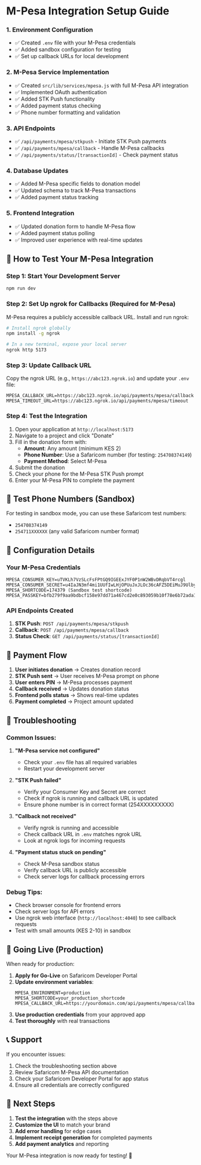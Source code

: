 # M-Pesa Integration Setup Guide

### 1. **Environment Configuration**
- ✅ Created `.env` file with your M-Pesa credentials
- ✅ Added sandbox configuration for testing
- ✅ Set up callback URLs for local development

### 2. **M-Pesa Service Implementation**
- ✅ Created `src/lib/services/mpesa.js` with full M-Pesa API integration
- ✅ Implemented OAuth authentication
- ✅ Added STK Push functionality
- ✅ Added payment status checking
- ✅ Phone number formatting and validation

### 3. **API Endpoints**
- ✅ `/api/payments/mpesa/stkpush` - Initiate STK Push payments
- ✅ `/api/payments/mpesa/callback` - Handle M-Pesa callbacks
- ✅ `/api/payments/status/[transactionId]` - Check payment status

### 4. **Database Updates**
- ✅ Added M-Pesa specific fields to donation model
- ✅ Updated schema to track M-Pesa transactions
- ✅ Added payment status tracking

### 5. **Frontend Integration**
- ✅ Updated donation form to handle M-Pesa flow
- ✅ Added payment status polling
- ✅ Improved user experience with real-time updates

## 🚀 How to Test Your M-Pesa Integration

### Step 1: Start Your Development Server
```bash
npm run dev
```

### Step 2: Set Up ngrok for Callbacks (Required for M-Pesa)
M-Pesa requires a publicly accessible callback URL. Install and run ngrok:

```bash
# Install ngrok globally
npm install -g ngrok

# In a new terminal, expose your local server
ngrok http 5173
```

### Step 3: Update Callback URL
Copy the ngrok URL (e.g., `https://abc123.ngrok.io`) and update your `.env` file:

```env
MPESA_CALLBACK_URL=https://abc123.ngrok.io/api/payments/mpesa/callback
MPESA_TIMEOUT_URL=https://abc123.ngrok.io/api/payments/mpesa/timeout
```

### Step 4: Test the Integration
1. Open your application at `http://localhost:5173`
2. Navigate to a project and click "Donate"
3. Fill in the donation form with:
   - **Amount**: Any amount (minimum KES 2)
   - **Phone Number**: Use a Safaricom number (for testing: `254708374149`)
   - **Payment Method**: Select M-Pesa
4. Submit the donation
5. Check your phone for the M-Pesa STK Push prompt
6. Enter your M-Pesa PIN to complete the payment

## 📱 Test Phone Numbers (Sandbox)

For testing in sandbox mode, you can use these Safaricom test numbers:
- `254708374149`
- `254711XXXXXX` (any valid Safaricom number format)

## 🔧 Configuration Details

### Your M-Pesa Credentials
```env
MPESA_CONSUMER_KEY=uTVKLh7VzSLcFsFPtGQ9IGEExJYF0P1nW2WBvDRqbVT4rcgl
MPESA_CONSUMER_SECRET=u4IaJN3mf4mi1UUfIwLHjOPUuJxJLOc36cAFZ5DEiMuJ9UlbyfQQV1aJ2GnYIAOM
MPESA_SHORTCODE=174379 (Sandbox test shortcode)
MPESA_PASSKEY=bfb279f9aa9bdbcf158e97dd71a467cd2e0c893059b10f78e6b72ada1ed2c919
```

### API Endpoints Created
1. **STK Push**: `POST /api/payments/mpesa/stkpush`
2. **Callback**: `POST /api/payments/mpesa/callback`
3. **Status Check**: `GET /api/payments/status/[transactionId]`

## 🔄 Payment Flow

1. **User initiates donation** → Creates donation record
2. **STK Push sent** → User receives M-Pesa prompt on phone
3. **User enters PIN** → M-Pesa processes payment
4. **Callback received** → Updates donation status
5. **Frontend polls status** → Shows real-time updates
6. **Payment completed** → Project amount updated

## 🐛 Troubleshooting

### Common Issues:

1. **"M-Pesa service not configured"**
   - Check your `.env` file has all required variables
   - Restart your development server

2. **"STK Push failed"**
   - Verify your Consumer Key and Secret are correct
   - Check if ngrok is running and callback URL is updated
   - Ensure phone number is in correct format (254XXXXXXXXX)

3. **"Callback not received"**
   - Verify ngrok is running and accessible
   - Check callback URL in `.env` matches ngrok URL
   - Look at ngrok logs for incoming requests

4. **"Payment status stuck on pending"**
   - Check M-Pesa sandbox status
   - Verify callback URL is publicly accessible
   - Check server logs for callback processing errors

### Debug Tips:
- Check browser console for frontend errors
- Check server logs for API errors
- Use ngrok web interface (`http://localhost:4040`) to see callback requests
- Test with small amounts (KES 2-10) in sandbox

## 🚀 Going Live (Production)

When ready for production:

1. **Apply for Go-Live** on Safaricom Developer Portal
2. **Update environment variables**:
   ```env
   MPESA_ENVIRONMENT=production
   MPESA_SHORTCODE=your_production_shortcode
   MPESA_CALLBACK_URL=https://yourdomain.com/api/payments/mpesa/callback
   ```
3. **Use production credentials** from your approved app
4. **Test thoroughly** with real transactions

## 📞 Support

If you encounter issues:
1. Check the troubleshooting section above
2. Review Safaricom M-Pesa API documentation
3. Check your Safaricom Developer Portal for app status
4. Ensure all credentials are correctly configured

## 🎯 Next Steps

1. **Test the integration** with the steps above
2. **Customize the UI** to match your brand
3. **Add error handling** for edge cases
4. **Implement receipt generation** for completed payments
5. **Add payment analytics** and reporting

Your M-Pesa integration is now ready for testing! 🚀
